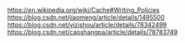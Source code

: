 https://en.wikipedia.org/wiki/Cache#Writing_Policies  
https://blog.csdn.net/jiaomeng/article/details/1495500  
https://blog.csdn.net/yizishou/article/details/78342499  
https://blog.csdn.net/caoshangpa/article/details/78783749  

